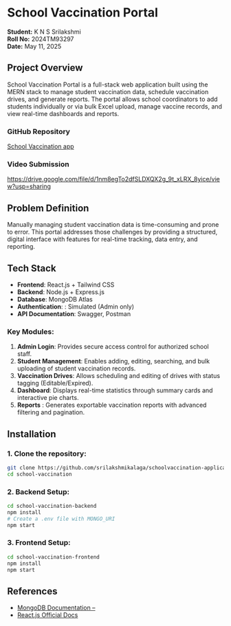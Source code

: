 
# School Vaccination Portal

**Student:** K N S Srilakshmi  
**Roll No:** 2024TM93297  
**Date:** May 11, 2025

## Project Overview

School Vaccination Portal is a full-stack web application built using the MERN stack to manage student vaccination data, schedule vaccination drives, and generate reports. The portal allows school coordinators to add students individually or via bulk Excel upload, manage vaccine records, and view real-time dashboards and reports.

### GitHub Repository
[School Vaccination app](https://github.com/srilakshmikalaga/schoolvaccination-application.git)

### Video Submission
https://drive.google.com/file/d/1nm8egTo2dfSLDXQX2g_9t_xLRX_8yice/view?usp=sharing

## Problem Definition

Manually managing student vaccination data is time-consuming and prone to error. This portal addresses those challenges by providing a structured, digital interface with features for real-time tracking, data entry, and reporting.

## Tech Stack

- **Frontend**: React.js + Tailwind CSS
- **Backend**: Node.js + Express.js
- **Database**: MongoDB Atlas
- **Authentication**: : Simulated (Admin only)
- **API Documentation**: Swagger, Postman


### Key Modules:
1. **Admin Login**: Provides secure access control for authorized school staff.
2. **Student Management**:  Enables adding, editing, searching, and bulk uploading of student vaccination records.
3. **Vaccination Drives**: Allows scheduling and editing of drives with status tagging (Editable/Expired).
4. **Dashboard**: Displays real-time statistics through summary cards and interactive pie charts.
5. **Reports** : Generates exportable vaccination reports with advanced filtering and pagination.

## Installation

### 1. Clone the repository:

```bash
git clone https://github.com/srilakshmikalaga/schoolvaccination-application.git
cd school-vaccination
```

### 2. Backend Setup:

```bash
cd school-vaccination-backend
npm install
# Create a .env file with MONGO_URI
npm start
```

### 3. Frontend Setup:

```bash
cd school-vaccination-frontend
npm install
npm start
```

## References

- [MongoDB Documentation – ](https://www.mongodb.com/docs/manual/)
- [React.js Official Docs ](https://reactjs.org/docs/getting-started.html)

